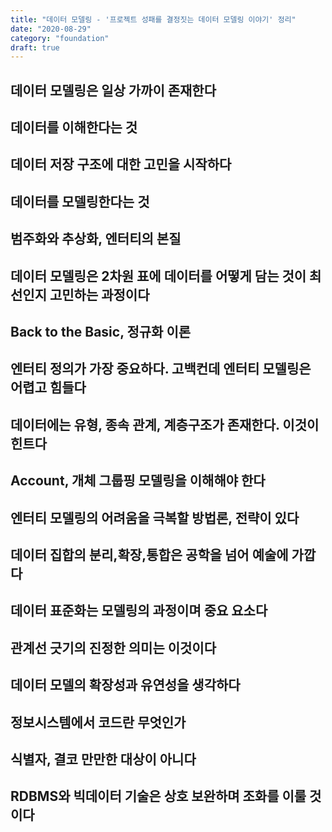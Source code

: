 ```yaml
---
title: "데이터 모델링 - '프로젝트 성패를 결정짓는 데이터 모델링 이야기' 정리"
date: "2020-08-29"
category: "foundation"
draft: true
---
```


## 데이터 모델링은 일상 가까이 존재한다

## 데이터를 이해한다는 것

## 데이터 저장 구조에 대한 고민을 시작하다

## 데이터를 모델링한다는 것

## 범주화와 추상화, 엔터티의 본질

## 데이터 모델링은 2차원 표에 데이터를 어떻게 담는 것이 최선인지 고민하는 과정이다

## Back to the Basic, 정규화 이론

## 엔터티 정의가 가장 중요하다. 고백컨데 엔터티 모델링은 어렵고 힘들다

## 데이터에는 유형, 종속 관계, 계층구조가 존재한다. 이것이 힌트다

## Account, 개체 그룹핑 모델링을 이해해야 한다

## 엔터티 모델링의 어려움을 극복할 방법론, 전략이 있다

## 데이터 집합의 분리,확장,통합은 공학을 넘어 예술에 가깝다

## 데이터 표준화는 모델링의 과정이며 중요 요소다

## 관계선 긋기의 진정한 의미는 이것이다

## 데이터 모델의 확장성과 유연성을 생각하다

## 정보시스템에서 코드란 무엇인가

## 식별자, 결코 만만한 대상이 아니다

## RDBMS와 빅데이터 기술은 상호 보완하며 조화를 이룰 것이다
